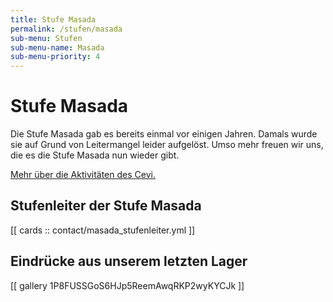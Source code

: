 ```yaml
---
title: Stufe Masada
permalink: /stufen/masada
sub-menu: Stufen
sub-menu-name: Masada
sub-menu-priority: 4
---
```


# Stufe Masada

Die Stufe Masada gab es bereits einmal vor einigen Jahren. Damals wurde sie auf Grund von
Leitermangel leider aufgelöst. Umso mehr freuen wir uns, die es die Stufe Masada nun wieder gibt.

[Mehr über die Aktivitäten des Cevi.](/ueber-uns)

## Stufenleiter der Stufe Masada

[[ cards :: contact/masada_stufenleiter.yml ]]

## Eindrücke aus unserem letzten Lager

[[ gallery 1P8FUSSGoS6HJp5ReemAwqRKP2wyKYCJk ]]
